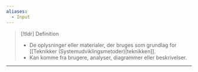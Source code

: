 ```yaml
---
aliases:
  - Input
---
```

> [!tldr] Definition
> - De oplysninger eller materialer, der bruges som grundlag for [[Teknikker (Systemudviklingsmetoder)|teknikken]]. 
> - Kan komme fra brugere, analyser, diagrammer eller beskrivelser.

---




